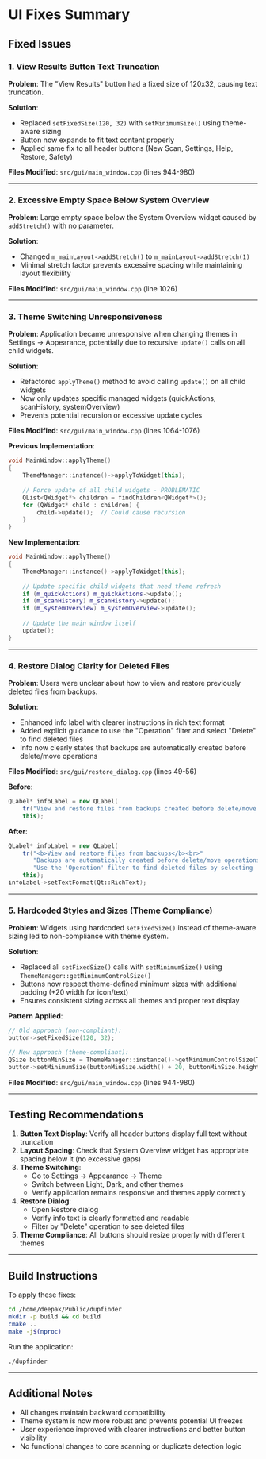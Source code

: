 # UI Fixes Summary

## Fixed Issues

### 1. View Results Button Text Truncation
**Problem**: The "View Results" button had a fixed size of 120x32, causing text truncation.

**Solution**: 
- Replaced `setFixedSize(120, 32)` with `setMinimumSize()` using theme-aware sizing
- Button now expands to fit text content properly
- Applied same fix to all header buttons (New Scan, Settings, Help, Restore, Safety)

**Files Modified**: `src/gui/main_window.cpp` (lines 944-980)

---

### 2. Excessive Empty Space Below System Overview
**Problem**: Large empty space below the System Overview widget caused by `addStretch()` with no parameter.

**Solution**: 
- Changed `m_mainLayout->addStretch()` to `m_mainLayout->addStretch(1)`
- Minimal stretch factor prevents excessive spacing while maintaining layout flexibility

**Files Modified**: `src/gui/main_window.cpp` (line 1026)

---

### 3. Theme Switching Unresponsiveness
**Problem**: Application became unresponsive when changing themes in Settings -> Appearance, potentially due to recursive `update()` calls on all child widgets.

**Solution**: 
- Refactored `applyTheme()` method to avoid calling `update()` on all child widgets
- Now only updates specific managed widgets (quickActions, scanHistory, systemOverview)
- Prevents potential recursion or excessive update cycles

**Files Modified**: `src/gui/main_window.cpp` (lines 1064-1076)

**Previous Implementation**:
```cpp
void MainWindow::applyTheme()
{
    ThemeManager::instance()->applyToWidget(this);
    
    // Force update of all child widgets - PROBLEMATIC
    QList<QWidget*> children = findChildren<QWidget*>();
    for (QWidget* child : children) {
        child->update();  // Could cause recursion
    }
}
```

**New Implementation**:
```cpp
void MainWindow::applyTheme()
{
    ThemeManager::instance()->applyToWidget(this);
    
    // Update specific child widgets that need theme refresh
    if (m_quickActions) m_quickActions->update();
    if (m_scanHistory) m_scanHistory->update();
    if (m_systemOverview) m_systemOverview->update();
    
    // Update the main window itself
    update();
}
```

---

### 4. Restore Dialog Clarity for Deleted Files
**Problem**: Users were unclear about how to view and restore previously deleted files from backups.

**Solution**: 
- Enhanced info label with clearer instructions in rich text format
- Added explicit guidance to use the "Operation" filter and select "Delete" to find deleted files
- Info now clearly states that backups are automatically created before delete/move operations

**Files Modified**: `src/gui/restore_dialog.cpp` (lines 49-56)

**Before**:
```cpp
QLabel* infoLabel = new QLabel(
    tr("View and restore files from backups created before delete/move operations."), 
    this);
```

**After**:
```cpp
QLabel* infoLabel = new QLabel(
    tr("<b>View and restore files from backups</b><br>"
       "Backups are automatically created before delete/move operations.<br>"
       "Use the 'Operation' filter to find deleted files by selecting 'Delete'."), 
    this);
infoLabel->setTextFormat(Qt::RichText);
```

---

### 5. Hardcoded Styles and Sizes (Theme Compliance)
**Problem**: Widgets using hardcoded `setFixedSize()` instead of theme-aware sizing led to non-compliance with theme system.

**Solution**: 
- Replaced all `setFixedSize()` calls with `setMinimumSize()` using `ThemeManager::getMinimumControlSize()`
- Buttons now respect theme-defined minimum sizes with additional padding (+20 width for icon/text)
- Ensures consistent sizing across all themes and proper text display

**Pattern Applied**:
```cpp
// Old approach (non-compliant):
button->setFixedSize(120, 32);

// New approach (theme-compliant):
QSize buttonMinSize = ThemeManager::instance()->getMinimumControlSize(ThemeManager::ControlType::Button);
button->setMinimumSize(buttonMinSize.width() + 20, buttonMinSize.height());
```

**Files Modified**: `src/gui/main_window.cpp` (lines 944-980)

---

## Testing Recommendations

1. **Button Text Display**: Verify all header buttons display full text without truncation
2. **Layout Spacing**: Check that System Overview widget has appropriate spacing below it (no excessive gaps)
3. **Theme Switching**: 
   - Go to Settings -> Appearance -> Theme
   - Switch between Light, Dark, and other themes
   - Verify application remains responsive and themes apply correctly
4. **Restore Dialog**: 
   - Open Restore dialog
   - Verify info text is clearly formatted and readable
   - Filter by "Delete" operation to see deleted files
5. **Theme Compliance**: All buttons should resize properly with different themes

---

## Build Instructions

To apply these fixes:

```bash
cd /home/deepak/Public/dupfinder
mkdir -p build && cd build
cmake ..
make -j$(nproc)
```

Run the application:
```bash
./dupfinder
```

---

## Additional Notes

- All changes maintain backward compatibility
- Theme system is now more robust and prevents potential UI freezes
- User experience improved with clearer instructions and better button visibility
- No functional changes to core scanning or duplicate detection logic
